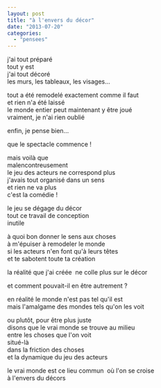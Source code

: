 ```yaml
---
layout: post
title: "à l'envers du décor"
date: "2013-07-20"
categories:
  - "pensees"
---
```


j'ai tout préparé  
tout y est  
j'ai tout décoré  
les murs, les tableaux, les visages...

tout a été remodelé exactement comme il faut  
et rien n'a été laissé  
le monde entier peut maintenant y être joué  
vraiment, je n'ai rien oublié  

enfin, je pense bien... 

que le spectacle commence !

mais voilà que  
malencontreusement  
le jeu des acteurs ne correspond plus  
j'avais tout organisé dans un sens  
et rien ne va plus  
c'est la comédie !  

le jeu se dégage du décor  
tout ce travail de conception  
inutile

à quoi bon donner le sens aux choses  
à m'épuiser à remodeler le monde  
si les acteurs n'en font qu'à leurs têtes  
et te sabotent toute ta création

la réalité que j'ai créée 
ne colle plus sur le décor  

et comment pouvait-il en être autrement ?  

en réalité le monde n'est pas tel qu'il est  
mais l'amalgame des mondes tels qu'on les voit

ou plutôt, pour être plus juste  
disons que le vrai monde se trouve au milieu  
entre les choses que l'on voit  
situé-là  
dans la friction des choses  
et la dynamique du jeu des acteurs

le vrai monde est ce lieu commun 
où l'on se croise  
à l'envers du décors
